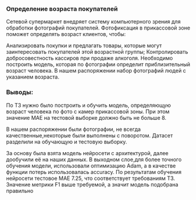 ### Определение возраста покупателей
Сетевой супермаркет внедряет систему компьютерного зрения для обработки фотографий покупателей. Фотофиксация в прикассовой зоне поможет определять возраст клиентов, чтобы:

Анализировать покупки и предлагать товары, которые могут заинтересовать покупателей этой возрастной группы;
Контролировать добросовестность кассиров при продаже алкоголя. Необходимо построить модель, которая по фотографии определит приблизительный возраст человека. В нашем распоряжении набор фотографий людей с указанием возраста.

### Выводы:
По ТЗ нужно было построить и обучить модель, определяющую возраст человека по фото с камер прикассовой зоны. При этом значение MAE на тестовой выборке должно быть не больше 8.

В нашем распоряжении были фотографии, не всегда качественные,некоторые были выполнены с поворотом. Датасет разделили на обучающую и тестовую выборку.

За основу была взята модель нейросети с архитектурой, далее дообучили её на наших данных. В выходном слое,для более точного обучения модели, использовали оптимизацию Adam, а в качестве функции потерь использовалась accuracy. По результатам обучения нейросети тестовое MAE 7.25, что соответствует требованиям ТЗ.
Значение метрики F1 выше требуемой, а значит модель подобрана правильно 
